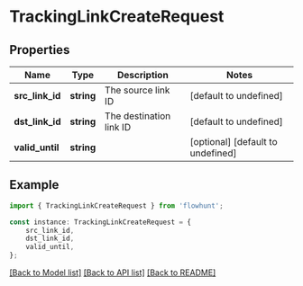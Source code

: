 # TrackingLinkCreateRequest


## Properties

Name | Type | Description | Notes
------------ | ------------- | ------------- | -------------
**src_link_id** | **string** | The source link ID | [default to undefined]
**dst_link_id** | **string** | The destination link ID | [default to undefined]
**valid_until** | **string** |  | [optional] [default to undefined]

## Example

```typescript
import { TrackingLinkCreateRequest } from 'flowhunt';

const instance: TrackingLinkCreateRequest = {
    src_link_id,
    dst_link_id,
    valid_until,
};
```

[[Back to Model list]](../README.md#documentation-for-models) [[Back to API list]](../README.md#documentation-for-api-endpoints) [[Back to README]](../README.md)
